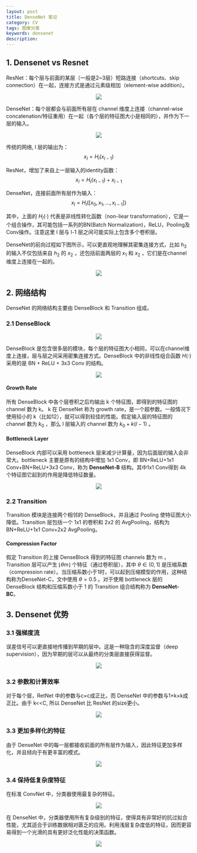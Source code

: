 ```yaml
---
layout: post
title: DenseNet 笔记
category: CV
tags: 图像分类
keywords: densenet
description:
---
```


## 1. Densenet vs Resnet

ResNet：每个层与前面的某层（一般是2~3层）短路连接（shortcuts、skip connection）在一起，连接方式是通过元素级相加（element-wise addition）。

<center>

<img src="https://raw.githubusercontent.com/chiemon/chiemon.github.io/master/img/DenseNet/1.png">

</center>

DenseNet：每个层都会与前面所有层在 channel 维度上连接（channel-wise concatenation/特征重用）在一起（各个层的特征图大小是相同的），并作为下一层的输入。

<center>

<img src="https://raw.githubusercontent.com/chiemon/chiemon.github.io/master/img/DenseNet/2.png">

</center>

传统的网络, l 层的输出为：
$$x_l = H_l(x_{l-1})$$

ResNet，增加了来自上一层输入的identity函数：
$$x_l = H_l(x_{l-1}) + x_{l-1}$$

DenseNet，连接前面所有层作为输入：
$$x_l = H_l([x_0, x_1, ..., x_{l-1}])$$

其中，上面的 $H_l(\cdot)$ 代表是非线性转化函数（non-liear transformation），它是一个组合操作，其可能包括一系列的BN(Batch Normalization)，ReLU，Pooling及Conv操作。注意这里 l 层与 l-1 层之间可能实际上包含多个卷积层。

DenseNet的前向过程如下图所示，可以更直观地理解其密集连接方式，比如 $h_3$ 的输入不仅包括来自 $h_2$ 的 $x_2$ ，还包括前面两层的 $x_1$ 和 $x_2$ ，它们是在channel维度上连接在一起的。

<center>

<img src="https://raw.githubusercontent.com/chiemon/chiemon.github.io/master/img/DenseNet/3.png">

</center>


## 2. 网络结构

DenseNet 的网络结构主要由 DenseBlock 和 Transition 组成。

### 2.1 DenseBlock

<center>

<img src="https://raw.githubusercontent.com/chiemon/chiemon.github.io/master/img/DenseNet/4.png">

</center>

DenseBlock 是包含很多层的模块，每个层的特征图大小相同，可以在channel维度上连接，层与层之间采用密集连接方式。DenseBlock 中的非线性组合函数 $H(\cdot)$ 采用的是 BN + ReLU + 3x3 Conv 的结构。

<center>

<img src="https://raw.githubusercontent.com/chiemon/chiemon.github.io/master/img/DenseNet/5.png">

</center>

#### Growth Rate

所有 DenseBlock 中各个层卷积之后均输出 k 个特征图，即得到的特征图的channel 数为 k。 k 在 DenseNet 称为 growth rate，是一个超参数。一般情况下使用较小的 k（比如12），就可以得到较佳的性能。假定输入层的特征图的 channel 数为 $k_{0}$ ，那么 l 层输入的 channel 数为 $k_{0}+k\left(l - 1\right)$ 。

#### Bottleneck Layer

DenseBlock 内部可以采用 bottleneck 层来减少计算量，因为后面层的输入会非常大。bottleneck 主要是原有的结构中增加 1x1 Conv，即 BN+ReLU+1x1 Conv+BN+ReLU+3x3 Conv，称为 **DenseNet-B** 结构。其中1x1 Conv得到 4k 个特征图它起到的作用是降低特征数量。

<center>

<img src="https://raw.githubusercontent.com/chiemon/chiemon.github.io/master/img/DenseNet/6.png">

</center>

### 2.2 Transition

Transition 模块是连接两个相邻的 DenseBlock，并且通过 Pooling 使特征图大小降低。Transition 层包括一个 1x1 的卷积和 2x2 的 AvgPooling，结构为BN+ReLU+1x1 Conv+2x2 AvgPooling。

#### Compression Factor

假定 Transition 的上接 DenseBlock 得到的特征图 channels 数为 m ，Transition 层可以产生 $\lfloor\theta m\rfloor$ 个特征（通过卷积层），其中 $\theta \in (0,1]$ 是压缩系数（compression rate）。当压缩系数小于1时，可以起到压缩模型的作用，这种结构称为DenseNet-C，文中使用 $\theta=0.5$ 。对于使用 bottleneck 层的 DenseBlock 结构和压缩系数小于 1 的 Transition 组合结构称为 **DenseNet-BC**。


## 3. Densenet 优势

### 3.1 强梯度流

误差信号可以更直接地传播到早期的层中。这是一种隐含的深度监督（deep supervision），因为早期的层可以从最终的分类层直接获得监督。

<center>

<img src="https://raw.githubusercontent.com/chiemon/chiemon.github.io/master/img/DenseNet/7.png">

</center>

### 3.2 参数和计算效率

对于每个层，RetNet 中的参数与c×c成正比，而 DenseNet 中的参数与1×k×k成正比。由于 k<<C, 所以 DenseNet 比 ResNet 的size更小。

<center>

<img src="https://raw.githubusercontent.com/chiemon/chiemon.github.io/master/img/DenseNet/8.png">

</center>

### 3.3 更加多样化的特征

由于 DenseNet 中的每一层都接收前面的所有层作为输入，因此特征更加多样化，并且倾向于有更丰富的模式。

<center>

<img src="https://raw.githubusercontent.com/chiemon/chiemon.github.io/master/img/DenseNet/9.png">

</center>

### 3.4 保持低复杂度特征

在标准 ConvNet 中，分类器使用最复杂的特征。

<center>

<img src="https://raw.githubusercontent.com/chiemon/chiemon.github.io/master/img/DenseNet/10.png">

</center>

在 DenseNet 中，分类器使用所有复杂级别的特征，使得具有非常好的抗过拟合性能，尤其适合于训练数据相对匮乏的应用。利用浅层复杂度低的特征，因而更容易得到一个光滑的具有更好泛化性能的决策函数。

<center>

<img src="https://raw.githubusercontent.com/chiemon/chiemon.github.io/master/img/DenseNet/11.png">

</center>


